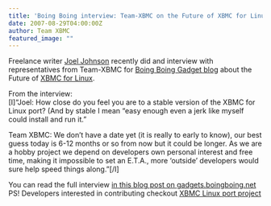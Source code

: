 ```yaml
---
title: 'Boing Boing interview: Team-XBMC on the Future of XBMC for Linux'
date: 2007-08-29T04:00:00Z
author: Team XBMC
featured_image: ""
---
```

Freelance writer [Joel Johnson](http://www.joeljohnson.com) recently did and interview with representatives from Team-XBMC for [Boing Boing Gadget blog](https://boingboing.net/tag/gadgets) about the Future of [XBMC for Linux](http://xboxmediacenter.com/wiki/index.php?title=Linux_port_project).

 From the interview:  
 [I]“Joel: How close do you feel you are to a stable version of the XBMC for Linux port? (And by stable I mean “easy enough even a jerk like myself could install and run it.”

 Team XBMC: We don’t have a date yet (it is really to early to know), our best guess today is 6-12 months or so from now but it could be longer. As we are a hobby project we depend on developers own personal interest and free time, making it impossible to set an E.T.A., more ‘outside’ developers would sure help speed things along.”[/I]

 You can read the full interview [in this blog post on gadgets.boingboing.net](https://boingboing.net/tag/gadgets)  
 PS! Developers interested in contributing checkout [XBMC Linux port project](http://xboxmediacenter.com/wiki/index.php?title=Linux_port_project)

 